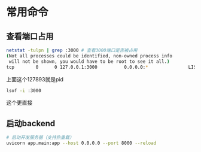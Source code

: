 # 常用命令

## 查看端口占用
```bash
netstat -tulpn | grep :3000 # 查看3000端口是否被占用
(Not all processes could be identified, non-owned process info
 will not be shown, you would have to be root to see it all.)
tcp        0      0 127.0.0.1:3000          0.0.0.0:*               LISTEN      127893/node
```
上面这个127893就是pid

```bash
lsof -i :3000
```
这个更直接

## 启动backend

```bash
# 启动开发服务器（支持热重载）
uvicorn app.main:app --host 0.0.0.0 --port 8000 --reload
```
